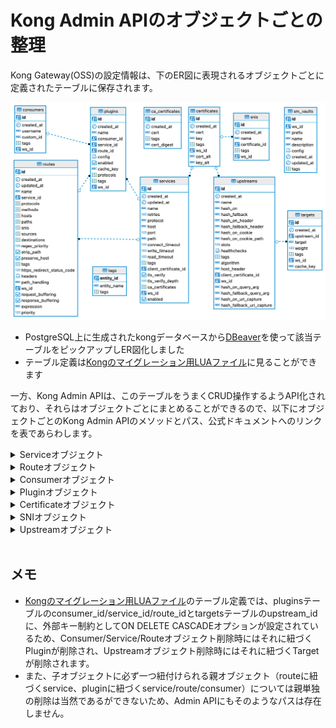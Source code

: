 # Kong Admin APIのオブジェクトごとの整理
Kong Gateway(OSS)の設定情報は、下のER図に表現されるオブジェクトごとに定義されたテーブルに保存されます。

![ER図](./kongconfig.png)

* PostgreSQL上に生成されたkongデータベースから[DBeaver](https://dbeaver.io/)を使って該当テーブルをピックアップしER図化しました
* テーブル定義は[Kongのマイグレーション用LUAファイル](https://github.com/Kong/kong/blob/master/kong/db/migrations/core/000_base.lua)に見ることができます

一方、Kong Admin APIは、このテーブルをうまくCRUD操作するようAPI化されており、それらはオブジェクトごとにまとめることができるので、以下にオブジェクトごとのKong Admin APIのメソッドとパス、公式ドキュメントへのリンクを表であらわします。

<details><summary>Serviceオブジェクト</summary><div>

|Name|Method|Path|
|:-|:-|:-|
|[1-1_list-all-services](https://docs.konghq.com/gateway/3.2.x/admin-api/#list-all-services)|GET|/services|
|[1-2_create-service](https://docs.konghq.com/gateway/3.2.x/admin-api/#create-service)|POST|/services|
|[1-3_retrieve-service](https://docs.konghq.com/gateway/3.2.x/admin-api/#retrieve-service-1)|GET|/services/{service name or id}|
|[1-4_create-or-update-service](https://docs.konghq.com/gateway/3.2.x/admin-api/#create-or-update-service)|PUT|/services/{service name or id}|
|[1-5_update-service](https://docs.konghq.com/gateway/3.2.x/admin-api/#update-service-1)|PATCH|/services/{service name or id}|
|[1-6_delete-service](https://docs.konghq.com/gateway/3.2.x/admin-api/#delete-service-1)|DELETE|/services/{service name or id}|
|[1-7_list-services-associated-to-a-specific-certificate](https://docs.konghq.com/gateway/3.2.x/admin-api/#list-services-associated-to-a-specific-certificate)|GET|/certificates/{certificate name or id}/services|
|[1-8_create-service-associated-to-a-specific-certificate](https://docs.konghq.com/gateway/3.2.x/admin-api/#create-service-associated-to-a-specific-certificate)|POST|/certificates/{certificate name or id}/services|
|[1-9_retrieve-service-associated-to-a-specific-certificate](https://docs.konghq.com/gateway/3.2.x/admin-api/#retrieve-service-associated-to-a-specific-certificate)|GET|/certificates/{certificate id}/services/{service name or id}|
|[1-10_create-or-update-service-associated-to-a-specific-certificate](https://docs.konghq.com/gateway/3.2.x/admin-api/#create-or-update-service-associated-to-a-specific-certificate)|PUT|/certificates/{certificate id}/services/{service name or id}|
|[1-11_update-service-associated-to-a-specific-certificate](https://docs.konghq.com/gateway/3.2.x/admin-api/#update-service-associated-to-a-specific-certificate)|PATCH|/certificates/{certificate id}/services/{service name or id}|
|[1-12_delete-service-associated-to-a-specific-certificate](https://docs.konghq.com/gateway/3.2.x/admin-api/#delete-service-associated-to-a-specific-certificate)|DELETE|/certificates/{certificate id}/services/{service name or id}|
|[1-13_retrieve-service-associated-to-a-specific-route](https://docs.konghq.com/gateway/3.2.x/admin-api/#retrieve-service-associated-to-a-specific-route)|GET|/routes/{route name or id}/service|
|[1-14_create-or-update-service-associated-to-a-specific-route](https://docs.konghq.com/gateway/latest/admin-api/#create-or-update-service-associated-to-a-specific-route)|PUT|/routes/{route name or id}/service|
|[1-15_update-service-associated-to-a-specific-route](https://docs.konghq.com/gateway/3.2.x/admin-api/#update-service-associated-to-a-specific-route)|PATCH|/routes/{route name or id}/service|
|[1-16_retrieve-service-associated-to-a-specific-plugin](https://docs.konghq.com/gateway/3.2.x/admin-api/#retrieve-service-associated-to-a-specific-plugin)|GET|/plugins/{plugin id}/service|
|[1-17_create-or-update-service-associated-to-a-specific-plugin](https://docs.konghq.com/gateway/3.2.x/admin-api/#create-or-update-service-associated-to-a-specific-plugin)|PUT|/plugins/{plugin id}/service|
|[1-18_update-service-associated-to-a-specific-plugin](https://docs.konghq.com/gateway/3.2.x/admin-api/#update-service-associated-to-a-specific-plugin)|PATCH|/plugins/{plugin id}/service|
</div>
</details>

<details><summary>Routeオブジェクト</summary><div>

|Name|Method|Path|
|:-|:-|:-|
|[2-1_list-all-routes](https://docs.konghq.com/gateway/3.2.x/admin-api/#list-all-routes)|GET|/routes|
|[2-2_create-route](https://docs.konghq.com/gateway/3.2.x/admin-api/#create-route)|POST|/routes|
|[2-3_retrieve-route](https://docs.konghq.com/gateway/3.2.x/admin-api/#retrieve-route-1)|GET|/routes/{route name or id}|
|[2-4_create-or-update-route](https://docs.konghq.com/gateway/3.2.x/admin-api/#create-or-update-route)|PUT|/routes/{route name or id}|
|[2-5_update-route](https://docs.konghq.com/gateway/3.2.x/admin-api/#update-route-1)|PATCH|/routes/{route name or id}|
|[2-6_delete-route](https://docs.konghq.com/gateway/3.2.x/admin-api/#delete-route-1)|DELETE|/routes/{route name or id}|
|[2-7_list-routes-associated-to-a-specific-service](https://docs.konghq.com/gateway/3.2.x/admin-api/#list-routes-associated-to-a-specific-service)|GET|/services/{service name or id}/routes|
|[2-8_create-route-associated-to-a-specific-service](https://docs.konghq.com/gateway/3.2.x/admin-api/#create-route-associated-to-a-specific-service)|POST|/services/{service name or id}/routes|
|[2-9_retrieve-route-associated-to-a-specific-service](https://docs.konghq.com/gateway/3.2.x/admin-api/#retrieve-route-associated-to-a-specific-service)|GET|/services/{service name or id}/routes/{route name or id}|
|[2-10_create-or-update-route-associated-to-a-specific-service](https://docs.konghq.com/gateway/3.2.x/admin-api/#create-or-update-route-associated-to-a-specific-service)|PUT|/services/{service name or id}/routes/{route name or id}|
|[2-11_update-route-associated-to-a-specific-service](https://docs.konghq.com/gateway/3.2.x/admin-api/#update-route-associated-to-a-specific-service)|PATCH|/services/{service name or id}/routes/{route name or id}|
|[2-12_delete-route-associated-to-a-specific-service](https://docs.konghq.com/gateway/3.2.x/admin-api/#delete-route-associated-to-a-specific-service)|DELETE|/services/{service name or id}/routes/{route name or id}|
|[2-13_retrieve-route-associated-to-a-specific-plugin](https://docs.konghq.com/gateway/3.2.x/admin-api/#retrieve-route-associated-to-a-specific-plugin)|GET|/plugins/{plugin id}/route|
|[2-14_create-or-update-route-associated-to-a-specific-plugin](https://docs.konghq.com/gateway/3.2.x/admin-api/#create-or-update-route-associated-to-a-specific-plugin)|PUT|/plugins/{plugin id}/route|
|[2-15_update-route-associated-to-a-specific-plugin](https://docs.konghq.com/gateway/3.2.x/admin-api/#update-route-associated-to-a-specific-plugin)|PATCH|/plugins/{plugin id}/route|
</div>
</details>

<details><summary>Consumerオブジェクト</summary><div>

|Name|Method|Path|
|:-|:-|:-|
|[3-1_list-all-consumers](https://docs.konghq.com/gateway/3.2.x/admin-api/#list-all-consumers)|GET|/consumers|
|[3-2_create-consumer](https://docs.konghq.com/gateway/3.2.x/admin-api/#create-consumer)|POST|/consumers|
|[3-3_retrieve-consumer](https://docs.konghq.com/gateway/3.2.x/admin-api/#retrieve-consumer-1)|GET|/consumers/{consumer username or id}|
|[3-4_create-or-update-consumer](https://docs.konghq.com/gateway/3.2.x/admin-api/#create-or-update-consumer)|PUT|/consumers/{consumer username or id}|
|[3-5_update-consumer](https://docs.konghq.com/gateway/3.2.x/admin-api/#update-consumer-1)|PATCH|/consumers/{consumer username or id}|
|[3-6_delete-consumer](https://docs.konghq.com/gateway/3.2.x/admin-api/#delete-consumer-1)|DELETE|/consumers/{consumer username or id}|
|[3-7_retrieve-consumer-associated-to-a-specific-plugin](https://docs.konghq.com/gateway/3.2.x/admin-api/#retrieve-consumer-associated-to-a-specific-plugin)|GET|/plugins/{plugin id}/consumer|
|[3-8_create-or-update-consumer-associated-to-a-specific-plugin](https://docs.konghq.com/gateway/3.2.x/admin-api/#create-or-update-consumer-associated-to-a-specific-plugin)|PUT|/plugins/{plugin id}/consumer|
|[3-9_update-consumer-associated-to-a-specific-plugin](https://docs.konghq.com/gateway/3.2.x/admin-api/#update-consumer-associated-to-a-specific-plugin)|PATCH|/plugins/{plugin id}/consumer|
</div>
</details>

<details><summary>Pluginオブジェクト</summary><div>

|Name|Method|Path|
|:-|:-|:-|
|[4-1_list-all-plugins](https://docs.konghq.com/gateway/3.2.x/admin-api/#list-all-plugins)|GET|/plugins|
|[4-2_create-plugin](https://docs.konghq.com/gateway/3.2.x/admin-api/#create-plugin)|POST|/plugins|
|[4-3_retrieve-plugin](https://docs.konghq.com/gateway/3.2.x/admin-api/#retrieve-plugin-1)|GET|/plugins/{plugin id}|
|[4-4_create-or-update-plugin](https://docs.konghq.com/gateway/3.2.x/admin-api/#create-or-update-plugin)|PUT|/plugins/{plugin id}|
|[4-5_update-plugin](https://docs.konghq.com/gateway/3.2.x/admin-api/#update-plugin-1)|PATCH|/plugins/{plugin id}|
|[4-6_delete-plugin](https://docs.konghq.com/gateway/3.2.x/admin-api/#delete-plugin-1)|DELETE|/plugins/{plugin id}|
|[4-7_list-plugins-associated-to-a-specific-service](https://docs.konghq.com/gateway/3.2.x/admin-api/#list-plugins-associated-to-a-specific-service)|GET|/services/{service name or id}/plugins|
|[4-8_create-plugin-associated-to-a-specific-service](https://docs.konghq.com/gateway/3.2.x/admin-api/#create-plugin-associated-to-a-specific-service)|POST|/services/{service name or id}/plugins|
|[4-9_retrieve-plugin-associated-to-a-specific-service](https://docs.konghq.com/gateway/3.2.x/admin-api/#retrieve-plugin-associated-to-a-specific-service)|GET|/services/{service name or id}/plugins/{plugin id}|
|[4-10_create-or-update-plugin-associated-to-a-specific-service](https://docs.konghq.com/gateway/3.2.x/admin-api/#create-or-update-plugin-associated-to-a-specific-service)|PUT|/services/{service name or id}/plugins/{plugin id}|
|[4-11_update-plugin-associated-to-a-specific-service](https://docs.konghq.com/gateway/3.2.x/admin-api/#update-plugin-associated-to-a-specific-service)|PATCH|/services/{service name or id}/plugins/{plugin id}|
|[4-12_delete-plugin-associated-to-a-specific-service](https://docs.konghq.com/gateway/3.2.x/admin-api/#delete-plugin-associated-to-a-specific-service)|DELETE|/services/{service name or id}/plugins/{plugin id}|
|[4-13_list-plugins-associated-to-a-specific-route](https://docs.konghq.com/gateway/3.2.x/admin-api/#list-plugins-associated-to-a-specific-route)|GET|/routes/{route name or id}/plugins|
|[4-14_create-plugin-associated-to-a-specific-route](https://docs.konghq.com/gateway/3.2.x/admin-api/#create-plugin-associated-to-a-specific-route)|POST|/routes/{route name or id}/plugins|
|[4-15_retrieve-plugin-associated-to-a-specific-route](https://docs.konghq.com/gateway/3.2.x/admin-api/#retrieve-plugin-associated-to-a-specific-route)|GET|/routes/{route name or id}/plugins/{plugin id}|
|[4-16_create-or-update-plugin-associated-to-a-specific-route](https://docs.konghq.com/gateway/3.2.x/admin-api/#create-or-update-plugin-associated-to-a-specific-route)|PUT|/routes/{route name or id}/plugins/{plugin id}|
|[4-17_update-plugin-associated-to-a-specific-route](https://docs.konghq.com/gateway/3.2.x/admin-api/#update-plugin-associated-to-a-specific-route)|PATCH|/routes/{route name or id}/plugins/{plugin id}|
|[4-18_delete-plugin-associated-to-a-specific-route](https://docs.konghq.com/gateway/3.2.x/admin-api/#delete-plugin-associated-to-a-specific-route)|DELETE|/routes/{route name or id}/plugins/{plugin id}|
|[4-19_list-plugins-associated-to-a-specific-consumer](https://docs.konghq.com/gateway/3.2.x/admin-api/#list-plugins-associated-to-a-specific-consumer)|GET|/consumers/{consumer name or id}/plugins|
|[4-20_create-plugin-associated-to-a-specific-consumer](https://docs.konghq.com/gateway/3.2.x/admin-api/#create-plugin-associated-to-a-specific-consumer)|POST|/consumers/{consumer name or id}/plugins|
|[4-21_retrieve-plugin-associated-to-a-specific-consumer](https://docs.konghq.com/gateway/3.2.x/admin-api/#retrieve-plugin-associated-to-a-specific-consumer)|GET|/consumers/{consumer username or id}/plugins/{plugin id}|
|[4-22_create-or-update-plugin-associated-to-a-specific-consumer](https://docs.konghq.com/gateway/3.2.x/admin-api/#create-or-update-plugin-associated-to-a-specific-consumer)|PUT|/consumers/{consumer username or id}/plugins/{plugin id}|
|[4-23_update-plugin-associated-to-a-specific-consumer](https://docs.konghq.com/gateway/3.2.x/admin-api/#update-plugin-associated-to-a-specific-consumer)|PATCH|/consumers/{consumer username or id}/plugins/{plugin id}|
|[4-24_delete-plugin-associated-to-a-specific-consumer](https://docs.konghq.com/gateway/3.2.x/admin-api/#delete-plugin-associated-to-a-specific-consumer)|DELETE|/consumers/{consumer username or id}/plugins/{plugin id}|
</div>
</details>

<details><summary>Certificateオブジェクト</summary><div>

|Name|Method|Path|
|:-|:-|:-|
|[5-1_list-all-certificates](https://docs.konghq.com/gateway/3.2.x/admin-api/#list-all-certificates)|GET|/certificates|
|[5-2_create-certificate](https://docs.konghq.com/gateway/3.2.x/admin-api/#create-certificate)|POST|/certificates|
|[5-3_retrieve-certificate](https://docs.konghq.com/gateway/3.2.x/admin-api/#retrieve-certificate-1)|GET|/certificates/{certificate id}|
|[5-4_create-or-update-certificate](https://docs.konghq.com/gateway/3.2.x/admin-api/#create-or-update-certificate)|PUT|/certificates/{certificate id}|
|[5-5_update-certificate](https://docs.konghq.com/gateway/3.2.x/admin-api/#update-certificate-1)|PATCH|/certificates/{certificate id}|
|[5-6_delete-certificate](https://docs.konghq.com/gateway/3.2.x/admin-api/#delete-certificate-1)|DELETE|/certificates/{certificate id}|
|[5-7_retrieve-certificate-associated-to-a-specific-upstream](https://docs.konghq.com/gateway/3.2.x/admin-api/#retrieve-certificate-associated-to-a-specific-upstream)|GET|/upstreams/{upstream name or id}/client_certificate|
|[5-8_create-or-update-certificate-associated-to-a-specific-upstream](https://docs.konghq.com/gateway/3.2.x/admin-api/#create-or-update-certificate-associated-to-a-specific-upstream)|PUT|/upstreams/{upstream name or id}/client_certificate|
|[5-9_update-certificate-associated-to-a-specific-upstream](https://docs.konghq.com/gateway/3.2.x/admin-api/#update-certificate-associated-to-a-specific-upstream)|PATCH|/upstreams/{upstream name or id}/client_certificate|
|[5-10_delete-certificate-associated-to-a-specific-upstream](https://docs.konghq.com/gateway/3.2.x/admin-api/#delete-certificate-associated-to-a-specific-upstream)|DELETE|/upstreams/{upstream name or id}/client_certificate|
</div>
</details>

<details><summary>SNIオブジェクト</summary><div>

|Name|Method|Path|
|:-|:-|:-|
|[6-1_list-all-snis](https://docs.konghq.com/gateway/3.2.x/admin-api/#list-all-snis)|GET|/snis|
|[6-2_create-sni](https://docs.konghq.com/gateway/3.2.x/admin-api/#create-sni)|POST|/snis|
|[6-3_retrieve-sni](https://docs.konghq.com/gateway/3.2.x/admin-api/#retrieve-sni-1)|GET|/snis/{sni name or id}|
|[6-4_create-or-update-sni](https://docs.konghq.com/gateway/3.2.x/admin-api/#create-or-update-sni)|PUT|/snis/{sni name or id}|
|[6-5_update-sni](https://docs.konghq.com/gateway/3.2.x/admin-api/#update-sni-1)|PATCH|/snis/{sni name or id}|
|[6-6_delete-sni](https://docs.konghq.com/gateway/3.2.x/admin-api/#delete-sni-1)|DELETE|/snis/{sni name or id}|
|[6-7_list-snis-associated-to-a-specific-certificate](https://docs.konghq.com/gateway/3.2.x/admin-api/#list-snis-associated-to-a-specific-certificate)|GET|/certificates/{certificate name or id}/snis|
|[6-8_create-sni-associated-to-a-specific-certificate](https://docs.konghq.com/gateway/3.2.x/admin-api/#create-sni-associated-to-a-specific-certificate)|POST|/certificates/{certificate name or id}/snis|
|[6-9_retrieve-sni-associated-to-a-specific-certificate](https://docs.konghq.com/gateway/3.2.x/admin-api/#retrieve-sni-associated-to-a-specific-certificate)|GET|/certificates/{certificate id}/snis/{sni name or id}|
|[6-10_create-or-update-sni-associated-to-a-specific-certificate](https://docs.konghq.com/gateway/3.2.x/admin-api/#create-or-update-sni-associated-to-a-specific-certificate)|PUT|/certificates/{certificate id}/snis/{sni name or id}|
|[6-11_update-sni-associated-to-a-specific-certificate](https://docs.konghq.com/gateway/3.2.x/admin-api/#update-sni-associated-to-a-specific-certificate)|PATCH|/certificates/{certificate id}/snis/{sni name or id}|
|[6-12_delete-sni-associated-to-a-specific-certificate](https://docs.konghq.com/gateway/3.2.x/admin-api/#delete-sni-associated-to-a-specific-certificate)|DELETE|/certificates/{certificate id}/snis/{sni name or id}|
</div>
</details>

<details><summary>Upstreamオブジェクト</summary><div>

|Name|Method|Path|
|:-|:-|:-|
|[7-1_list-all-upstreams](https://docs.konghq.com/gateway/3.2.x/admin-api/#list-all-upstreams)|GET|/upstreams|
|[7-2_create-upstream](https://docs.konghq.com/gateway/3.2.x/admin-api/#create-upstream)|POST|/upstreams|
|[7-3_retrieve-upstream](https://docs.konghq.com/gateway/3.2.x/admin-api/#retrieve-upstream-1)|GET|/upstreams/{upstream name or id}|
|[7-4_create-or-update-upstream](https://docs.konghq.com/gateway/3.2.x/admin-api/#create-or-update-upstream)|PUT|/upstreams/{upstream name or id}|
|[7-5_update-upstream](https://docs.konghq.com/gateway/3.2.x/admin-api/#update-upstream-1)|PATCH|/upstreams/{upstream name or id}|
|[7-6_delete-upstream](https://docs.konghq.com/gateway/3.2.x/admin-api/#delete-upstream-1)|DELETE|/upstreams/{upstream name or id}|
|[7-7_list-upstreams-associated-to-a-specific-certificate](https://docs.konghq.com/gateway/3.2.x/admin-api/#list-upstreams-associated-to-a-specific-certificate)|GET|/certificates/{certificate name or id}/upstreams|
|[7-8_create-upstream-associated-to-a-specific-certificate](https://docs.konghq.com/gateway/3.2.x/admin-api/#create-upstream-associated-to-a-specific-certificate)|POST|/certificates/{certificate name or id}/upstreams|
|[7-9_retrieve-upstream-associated-to-a-specific-certificate](https://docs.konghq.com/gateway/3.2.x/admin-api/#retrieve-upstream-associated-to-a-specific-certificate)|GET|/certificates/{certificate id}/upstreams/{upstream name or id}|
|[7-10_create-or-update-upstream-associated-to-a-specific-certificate](https://docs.konghq.com/gateway/3.2.x/admin-api/#create-or-update-upstream-associated-to-a-specific-certificate)|PUT|/certificates/{certificate id}/upstreams/{upstream name or id}|
|[7-11_update-upstream-associated-to-a-specific-certificate](https://docs.konghq.com/gateway/3.2.x/admin-api/#update-upstream-associated-to-a-specific-certificate)|PATCH|/certificates/{certificate id}/upstreams/{upstream name or id}|
|[7-12_delete-upstream-associated-to-a-specific-certificate](https://docs.konghq.com/gateway/3.2.x/admin-api/#delete-upstream-associated-to-a-specific-certificate)|DELETE|/certificates/{certificate id}/upstreams/{upstream name or id}|
</div>
</details>
<br>

## メモ
- [Kongのマイグレーション用LUAファイル](https://github.com/Kong/kong/blob/master/kong/db/migrations/core/000_base.lua)のテーブル定義では、pluginsテーブルのconsumer_id/service_id/route_idとtargetsテーブルのupstream_idに、外部キー制約としてON DELETE CASCADEオプションが設定されているため、Consumer/Service/Routeオブジェクト削除時にはそれに紐づくPluginが削除され、Upstreamオブジェクト削除時にはそれに紐づくTargetが削除されます。
- また、子オブジェクトに必ず一つ紐付けられる親オブジェクト（routeに紐づくservice、pluginに紐づくservice/route/consumer）については親単独の削除は当然であるができないため、Admin APIにもそのようなパスは存在しません。